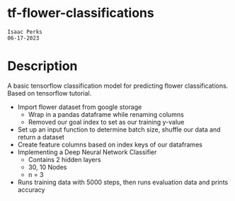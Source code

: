 # tf-flower-classifications
    Isaac Perks
    06-17-2023

# Description
A basic tensorflow classification model for predicting flower classifications. Based on tensorflow tutorial.

- Import flower dataset from google storage
    - Wrap in a pandas dataframe while renaming columns
    - Removed our goal index to set as our training y-value
- Set up an input function to determine batch size, shuffle our data and return a dataset
- Create feature columns based on index keys of our dataframes
- Implementing a Deep Neural Network Classifier
    - Contains 2 hidden layers
    - 30, 10 Nodes
    - n = 3
- Runs training data with 5000 steps, then runs evaluation data and prints accuracy
